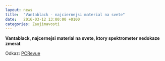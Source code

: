 ```yaml
---
layout: news
title:  "Vantablack - najciernejsi material na svete"
date:   2016-03-12 13:00:00 +0100
categories: Zaujimavosti
---
```

<b>Vantablack, najcernejsi material na svete, ktory spektrometer nedokaze zmerat</b>

Odkaz: [PCRevue]


[PCRevue]: http://www.pcrevue.sk/a/Vantablack--E2-80-93-najcernejsi-material-na-svete--ktory-spektrometer-nedokaze-zmerat

